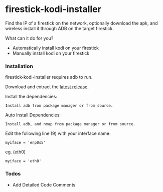 # firestick-kodi-installer

Find the IP of a firestick on the network, optionally download the apk, and wireless install it through ADB on the target firestick.

What can it do for you?
  - Automatically install kodi on your firestick
  - Manually install kodi on your firestick


### Installation

firestick-kodi-installer requires adb to run.

Download and extract the [latest release](https://github.com/Bradart/firestick-kodi-installer/releases).

Install the dependencies:

```
Install adb from package manager or from source.
```

Auto Install Dependencies:

```
Install adb, and nmap from package manager or from source. 
```
Edit the following line (9) with your interface name:
```
myiface = 'enp0s5'
```
eg. (eth0)
```
myiface = 'eth0'
```

### Todos

 - Add Detailed Code Comments



